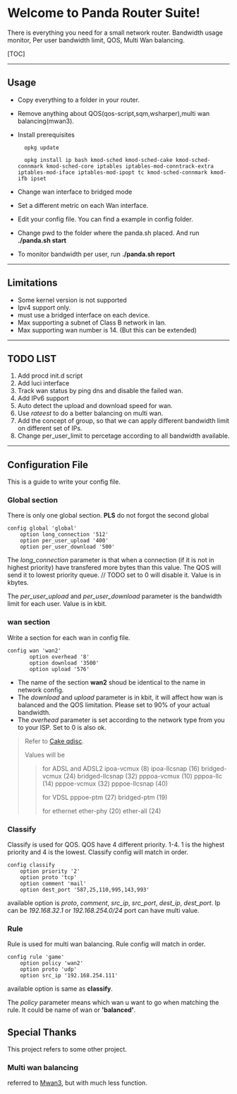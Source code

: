 Welcome to Panda Router Suite!
==========================


There is everything you need for a small network router.
Bandwidth usage monitor, Per user bandwidth limit, QOS, Multi Wan balancing.

[TOC]

----------
Usage
------------------

- Copy everything to a folder in your router.
- Remove anything about QOS(qos-script,sqm,wsharper),multi wan balancing(mwan3).
- Install prerequisites
	

		opkg update
		
		opkg install ip bash kmod-sched kmod-sched-cake kmod-sched-connmark kmod-sched-core iptables iptables-mod-conntrack-extra iptables-mod-iface iptables-mod-ipopt tc kmod-sched-connmark kmod-ifb ipset
 

- Change wan interface to bridged mode
- Set a different metric on each Wan interface.
- Edit your config file. You can find a example in config folder.
- Change pwd to the folder where the panda.sh placed. And run **./panda.sh start**
- To monitor bandwidth per user, run **./panda.sh report**

-------------
Limitations
-------------

 - Some kernel version is not supported
 - Ipv4 support only.
 - must use a bridged interface on each device.
 - Max supporting a subnet of Class B network in lan.
 - Max supporting wan number is 14. (But this can be extended)

-------------------------

TODO LIST
-------------

 1. Add procd init.d script
 2. Add luci interface
 3. Track wan status by ping dns and disable the failed wan.
 4. Add IPv6 support
 5. Auto detect the upload and download speed for wan.
 6. Use *rateest* to do a better balancing on multi wan.
 7. Add the concept of group, so that we can apply different bandwidth limit on different set of IPs.
 8. Change per_user_limit to percetage according to all bandwidth available.

------------------------------------------
Configuration File
--------------------
This is a guide to write your config file.

### Global section ###
There is only one global section. **PLS** do not forgot the second global

	config global 'global'
		option long_connection '512'
		option per_user_upload '400'
		option per_user_download '500'
The *long_connection* parameter is that when a connection (if it is not in highest priority) have transfered more bytes than this value. The QOS will send it to lowest priority queue. // TODO set to 0 will disable it. Value is in kbytes. 

The *per_user_upload* and *per_user_download* parameter is the bandwidth limit for each user. Value is in kbit. 

### wan section ###
Write a section for each wan in config file.

	config wan 'wan2'
	       option overhead '8'
	       option download '3500'
	       option upload '576'
	
- The name of the section **wan2** shoud be identical to the name in network config.
- The *download* and *upload* parameter is in kbit, it will affect how wan is balanced and the QOS limitation. Please set to 90% of your actual bandwidth.
- The *overhead* parameter is set according to the network type from you to your ISP. Set to 0 is also ok.
> Refer to [Cake qdisc](https://www.bufferbloat.net/projects/codel/wiki/Cake/#extensive-framing-compensation-for-dsl-atm-pppoe).
>
> Values will be
>> for ADSL and ADSL2
> ipoa-vcmux (8)
> ipoa-llcsnap (16)
> bridged-vcmux (24)
> bridged-llcsnap (32)
> pppoa-vcmux (10)
> pppoa-llc (14)
> pppoe-vcmux (32)
> pppoe-llcsnap (40)
>>
>> for VDSL 
> pppoe-ptm (27)
> bridged-ptm (19)
>>
>> for ethernet
> ether-phy (20)
> ether-all (24)

### Classify ###
Classify is used for QOS.
QOS have 4 different priority. 1-4. 1 is the highest priority and 4 is the lowest.
Classify config will match in order.

	config classify
		option priority '2'
		option proto 'tcp'
		option comment 'mail'
		option dest_port '587,25,110,995,143,993'

available option is *proto*, *comment*, *src_ip*, *src_port*, *dest_ip*, *dest_port*.
Ip can be *192.168.32.1* or *192.168.254.0/24*
port can have multi value.

### Rule ###
Rule is used for multi wan balancing.
Rule config will match in order. 

	config rule 'game'
		option policy 'wan2'
		option proto 'udp'
		option src_ip '192.168.254.111' 
available option is same as **classify**.

The *policy* parameter means which wan u want to go when matching the rule. It could be name of wan or **'balanced'**.


Special Thanks
----------------------------
This project refers to some other project.

### Multi wan balancing ###

referred to [Mwan3](https://github.com/Adze1502/mwan), but with much less function.



